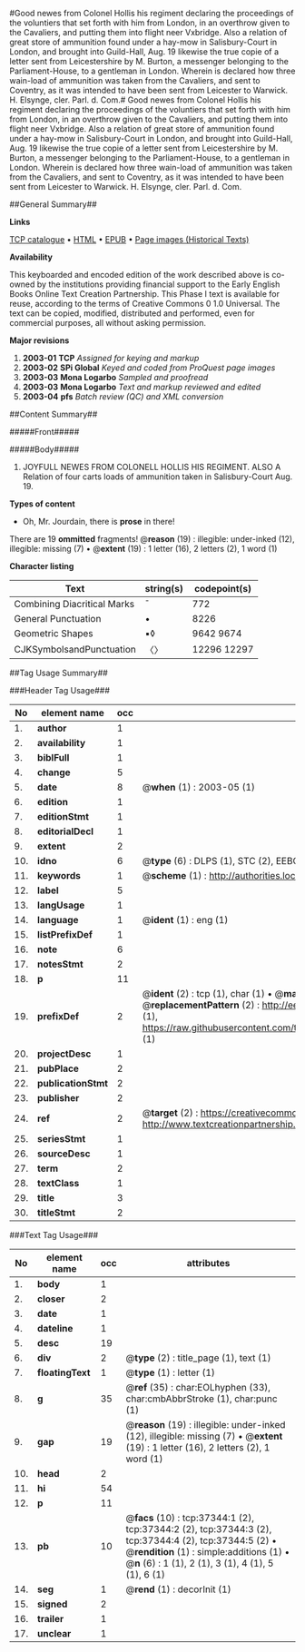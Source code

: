 #Good newes from Colonel Hollis his regiment declaring the proceedings of the voluntiers that set forth with him from London, in an overthrow given to the Cavaliers, and putting them into flight neer Vxbridge. Also a relation of great store of ammunition found under a hay-mow in Salisbury-Court in London, and brought into Guild-Hall, Aug. 19 likewise the true copie of a letter sent from Leicestershire by M. Burton, a messenger belonging to the Parliament-House, to a gentleman in London. Wherein is declared how three wain-load of ammunition was taken from the Cavaliers, and sent to Coventry, as it was intended to have been sent from Leicester to Warwick. H. Elsynge, cler. Parl. d. Com.#
Good newes from Colonel Hollis his regiment declaring the proceedings of the voluntiers that set forth with him from London, in an overthrow given to the Cavaliers, and putting them into flight neer Vxbridge. Also a relation of great store of ammunition found under a hay-mow in Salisbury-Court in London, and brought into Guild-Hall, Aug. 19 likewise the true copie of a letter sent from Leicestershire by M. Burton, a messenger belonging to the Parliament-House, to a gentleman in London. Wherein is declared how three wain-load of ammunition was taken from the Cavaliers, and sent to Coventry, as it was intended to have been sent from Leicester to Warwick. H. Elsynge, cler. Parl. d. Com.

##General Summary##

**Links**

[TCP catalogue](http://www.ota.ox.ac.uk/tcp/)  • 
[HTML](http://tei.it.ox.ac.uk/tcp/Texts-HTML/free/A41/A41407.html)  • 
[EPUB](http://tei.it.ox.ac.uk/tcp/Texts-EPUB/free/A41/A41407.epub) • 
[Page images (Historical Texts)](https://data.historicaltexts.jisc.ac.uk/view?pubId=eebo-99832869e&pageId=eebo-99832869e-37344-1)

**Availability**

This keyboarded and encoded edition of the
	       work described above is co-owned by the institutions
	       providing financial support to the Early English Books
	       Online Text Creation Partnership. This Phase I text is
	       available for reuse, according to the terms of Creative
	       Commons 0 1.0 Universal. The text can be copied,
	       modified, distributed and performed, even for
	       commercial purposes, all without asking permission.

**Major revisions**

1. __2003-01__ __TCP__ *Assigned for keying and markup*
1. __2003-02__ __SPi Global__ *Keyed and coded from ProQuest page images*
1. __2003-03__ __Mona Logarbo__ *Sampled and proofread*
1. __2003-03__ __Mona Logarbo__ *Text and markup reviewed and edited*
1. __2003-04__ __pfs__ *Batch review (QC) and XML conversion*

##Content Summary##

#####Front#####

#####Body#####

1. JOYFULL NEWES FROM COLONELL HOLLIS HIS REGIMENT. ALSO A Relation of four carts loads of ammunition taken in Salisbury-Court Aug. 19.

**Types of content**

  * Oh, Mr. Jourdain, there is **prose** in there!

There are 19 **ommitted** fragments! 
 @__reason__ (19) : illegible: under-inked (12), illegible: missing (7)  •  @__extent__ (19) : 1 letter (16), 2 letters (2), 1 word (1)

**Character listing**


|Text|string(s)|codepoint(s)|
|---|---|---|
|Combining             Diacritical Marks|̄|772|
|General Punctuation|•|8226|
|Geometric Shapes|▪◊|9642 9674|
|CJKSymbolsandPunctuation|〈〉|12296 12297|

##Tag Usage Summary##

###Header Tag Usage###

|No|element name|occ|attributes|
|---|---|---|---|
|1.|__author__|1||
|2.|__availability__|1||
|3.|__biblFull__|1||
|4.|__change__|5||
|5.|__date__|8| @__when__ (1) : 2003-05 (1)|
|6.|__edition__|1||
|7.|__editionStmt__|1||
|8.|__editorialDecl__|1||
|9.|__extent__|2||
|10.|__idno__|6| @__type__ (6) : DLPS (1), STC (2), EEBO-CITATION (1), PROQUEST (1), VID (1)|
|11.|__keywords__|1| @__scheme__ (1) : http://authorities.loc.gov/ (1)|
|12.|__label__|5||
|13.|__langUsage__|1||
|14.|__language__|1| @__ident__ (1) : eng (1)|
|15.|__listPrefixDef__|1||
|16.|__note__|6||
|17.|__notesStmt__|2||
|18.|__p__|11||
|19.|__prefixDef__|2| @__ident__ (2) : tcp (1), char (1)  •  @__matchPattern__ (2) : ([0-9\-]+):([0-9IVX]+) (1), (.+) (1)  •  @__replacementPattern__ (2) : http://eebo.chadwyck.com/downloadtiff?vid=$1&page=$2 (1), https://raw.githubusercontent.com/textcreationpartnership/Texts/master/tcpchars.xml#$1 (1)|
|20.|__projectDesc__|1||
|21.|__pubPlace__|2||
|22.|__publicationStmt__|2||
|23.|__publisher__|2||
|24.|__ref__|2| @__target__ (2) : https://creativecommons.org/publicdomain/zero/1.0/ (1), http://www.textcreationpartnership.org/docs/. (1)|
|25.|__seriesStmt__|1||
|26.|__sourceDesc__|1||
|27.|__term__|2||
|28.|__textClass__|1||
|29.|__title__|3||
|30.|__titleStmt__|2||


###Text Tag Usage###

|No|element name|occ|attributes|
|---|---|---|---|
|1.|__body__|1||
|2.|__closer__|2||
|3.|__date__|1||
|4.|__dateline__|1||
|5.|__desc__|19||
|6.|__div__|2| @__type__ (2) : title_page (1), text (1)|
|7.|__floatingText__|1| @__type__ (1) : letter (1)|
|8.|__g__|35| @__ref__ (35) : char:EOLhyphen (33), char:cmbAbbrStroke (1), char:punc (1)|
|9.|__gap__|19| @__reason__ (19) : illegible: under-inked (12), illegible: missing (7)  •  @__extent__ (19) : 1 letter (16), 2 letters (2), 1 word (1)|
|10.|__head__|2||
|11.|__hi__|54||
|12.|__p__|11||
|13.|__pb__|10| @__facs__ (10) : tcp:37344:1 (2), tcp:37344:2 (2), tcp:37344:3 (2), tcp:37344:4 (2), tcp:37344:5 (2)  •  @__rendition__ (1) : simple:additions (1)  •  @__n__ (6) : 1 (1), 2 (1), 3 (1), 4 (1), 5 (1), 6 (1)|
|14.|__seg__|1| @__rend__ (1) : decorInit (1)|
|15.|__signed__|2||
|16.|__trailer__|1||
|17.|__unclear__|1||
